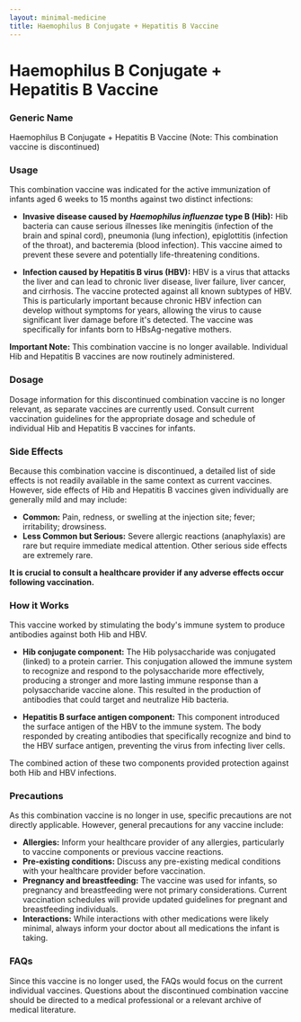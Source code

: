 ```yaml
---
layout: minimal-medicine
title: Haemophilus B Conjugate + Hepatitis B Vaccine
---
```


# Haemophilus B Conjugate + Hepatitis B Vaccine
### Generic Name
Haemophilus B Conjugate + Hepatitis B Vaccine (Note: This combination vaccine is discontinued)

### Usage
This combination vaccine was indicated for the active immunization of infants aged 6 weeks to 15 months against two distinct infections:

* **Invasive disease caused by *Haemophilus influenzae* type B (Hib):**  Hib bacteria can cause serious illnesses like meningitis (infection of the brain and spinal cord), pneumonia (lung infection), epiglottitis (infection of the throat), and bacteremia (blood infection).  This vaccine aimed to prevent these severe and potentially life-threatening conditions.

* **Infection caused by Hepatitis B virus (HBV):** HBV is a virus that attacks the liver and can lead to chronic liver disease, liver failure, liver cancer, and cirrhosis.  The vaccine protected against all known subtypes of HBV.  This is particularly important because chronic HBV infection can develop without symptoms for years, allowing the virus to cause significant liver damage before it's detected.  The vaccine was specifically for infants born to HBsAg-negative mothers.

**Important Note:** This combination vaccine is no longer available.  Individual Hib and Hepatitis B vaccines are now routinely administered.

### Dosage
Dosage information for this discontinued combination vaccine is no longer relevant, as separate vaccines are currently used.  Consult current vaccination guidelines for the appropriate dosage and schedule of individual Hib and Hepatitis B vaccines for infants.

### Side Effects
Because this combination vaccine is discontinued, a detailed list of side effects is not readily available in the same context as current vaccines. However, side effects of Hib and Hepatitis B vaccines given individually are generally mild and may include:

* **Common:** Pain, redness, or swelling at the injection site; fever; irritability; drowsiness.
* **Less Common but Serious:**  Severe allergic reactions (anaphylaxis) are rare but require immediate medical attention.  Other serious side effects are extremely rare.

**It is crucial to consult a healthcare provider if any adverse effects occur following vaccination.**

### How it Works
This vaccine worked by stimulating the body's immune system to produce antibodies against both Hib and HBV.

* **Hib conjugate component:** The Hib polysaccharide was conjugated (linked) to a protein carrier. This conjugation allowed the immune system to recognize and respond to the polysaccharide more effectively, producing a stronger and more lasting immune response than a polysaccharide vaccine alone.  This resulted in the production of antibodies that could target and neutralize Hib bacteria.

* **Hepatitis B surface antigen component:** This component introduced the surface antigen of the HBV to the immune system.  The body responded by creating antibodies that specifically recognize and bind to the HBV surface antigen, preventing the virus from infecting liver cells.

The combined action of these two components provided protection against both Hib and HBV infections.


### Precautions
As this combination vaccine is no longer in use, specific precautions are not directly applicable. However, general precautions for any vaccine include:

* **Allergies:**  Inform your healthcare provider of any allergies, particularly to vaccine components or previous vaccine reactions.
* **Pre-existing conditions:**  Discuss any pre-existing medical conditions with your healthcare provider before vaccination.
* **Pregnancy and breastfeeding:** The vaccine was used for infants, so pregnancy and breastfeeding were not primary considerations.  Current vaccination schedules will provide updated guidelines for pregnant and breastfeeding individuals.
* **Interactions:**  While interactions with other medications were likely minimal, always inform your doctor about all medications the infant is taking.


### FAQs
Since this vaccine is no longer used, the FAQs would focus on the current individual vaccines.  Questions about the discontinued combination vaccine should be directed to a medical professional or a relevant archive of medical literature.
